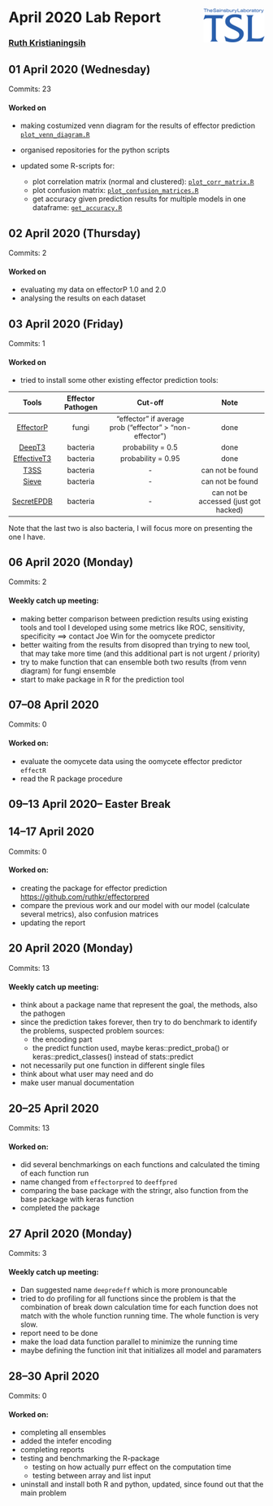 
# April 2020 Lab Report <img src="figures/tsl-logo.png" align="right" width="120" />

### [Ruth Kristianingsih](https://github.com/ruthkr)

## 01 April 2020 (Wednesday)

Commits: 23

#### Worked on

  - making costumized venn diagram for the results of effector
    prediction
    [`plot_venn_diagram.R`](https://github.com/TeamMacLean/ruth-effectors-prediction/blob/master/scripts/r-scripts/r-functions/plot_venn_diagram.R)

  - organised repositories for the python scripts

  - updated some R-scripts for:
    
      - plot correlation matrix (normal and clustered):
        [`plot_corr_matrix.R`](https://github.com/TeamMacLean/ruth-effectors-prediction/blob/master/scripts/r-scripts/r-functions/plot_corr_matrix.R)
      - plot confusion matrix:
        [`plot_confusion_matrices.R`](https://github.com/TeamMacLean/ruth-effectors-prediction/blob/master/scripts/r-scripts/r-functions/plot_confusion_matrices.R)
      - get accuracy given prediction results for multiple models in one
        dataframe:
        [`get_accuracy.R`](https://github.com/TeamMacLean/ruth-effectors-prediction/blob/master/scripts/r-scripts/r-functions/get_accuracy.R)

## 02 April 2020 (Thursday)

Commits: 2

#### Worked on

  - evaluating my data on effectorP 1.0 and 2.0
  - analysing the results on each dataset

## 03 April 2020 (Friday)

Commits: 1

#### Worked on

  - tried to install some other existing effector prediction
tools:

|                                    Tools                                     | Effector Pathogen |                          Cut-off                          |                 Note                  |
| :--------------------------------------------------------------------------: | :---------------: | :-------------------------------------------------------: | :-----------------------------------: |
|                   [EffectorP](http://effectorp.csiro.au./)                   |       fungi       | “effector” if average prob (“effector” \> “non-effector”) |                 done                  |
| [DeepT3](https://github.com/lje00006/DeepT3/tree/master/DeepT3/DeepT3-Keras) |     bacteria      |                     probability = 0.5                     |                 done                  |
|     [EffectiveT3](https://effectors.csb.univie.ac.at/method/effectivet3)     |     bacteria      |                    probability = 0.95                     |                 done                  |
|         [T3SS](https://omictools.com/t3ss-effector-prediction-tool)          |     bacteria      |                            \-                             |           can not be found            |
|                     [Sieve](http://www.sysbep.org/sieve)                     |     bacteria      |                            \-                             |           can not be found            |
|     [SecretEPDB](http://secretepdb.erc.monash.edu/defaultAction.action)      |     bacteria      |                            \-                             | can not be accessed (just got hacked) |

Note that the last two is also bacteria, I will focus more on presenting
the one I have.

## 06 April 2020 (Monday)

Commits: 2

#### Weekly catch up meeting:

  - making better comparison between prediction results using existing
    tools and tool I developed using some metrics like ROC, sensitivity,
    specificity ==\> contact Joe Win for the oomycete predictor
  - better waiting from the results from disopred than trying to new
    tool, that may take more time (and this additional part is not
    urgent / priority)
  - try to make function that can ensemble both two results (from venn
    diagram) for fungi ensemble
  - start to make package in R for the prediction tool

## 07–08 April 2020

Commits: 0

#### Worked on:

  - evaluate the oomycete data using the oomycete effector predictor
    `effectR`
  - read the R package procedure

## 09–13 April 2020– Easter Break

## 14–17 April 2020

Commits: 0

#### Worked on:

  - creating the package for effector prediction
    <https://github.com/ruthkr/effectorpred>
  - compare the previous work and our model with our model (calculate
    several metrics), also confusion matrices
  - updating the report

## 20 April 2020 (Monday)

Commits: 13

#### Weekly catch up meeting:

  - think about a package name that represent the goal, the methods,
    also the pathogen
  - since the prediction takes forever, then try to do benchmark to
    identify the problems, suspected problem sources:
      - the encoding part
      - the predict function used, maybe keras::predict\_proba() or
        keras::predict\_classes() instead of stats::predict
  - not necessarily put one function in different single files
  - think about what user may need and do
  - make user manual documentation

## 20–25 April 2020

Commits: 13

#### Worked on:

  - did several benchmarkings on each functions and calculated the
    timing of each function run
  - name changed from `effectorpred` to `deeffpred`
  - comparing the base package with the stringr, also function from the
    base package with keras function
  - completed the package

## 27 April 2020 (Monday)

Commits: 3

#### Weekly catch up meeting:

  - Dan suggested name `deepredeff` which is more pronouncable
  - tried to do profiling for all functions since the problem is that
    the combination of break down calculation time for each function
    does not match with the whole function running time. The whole
    function is very slow.
  - report need to be done
  - make the load data function parallel to minimize the running time
  - maybe defining the function init that initializes all model and
    paramaters

## 28–30 April 2020

Commits: 0

#### Worked on:

  - completing all ensembles
  - added the intefer encoding
  - completing reports
  - testing and benchmarking the R-package
      - testing on how actually purr effect on the computation time
      - testing between array and list input
  - uninstall and install both R and python, updated, since found out
    that the main problem
